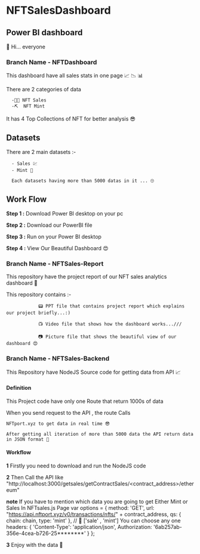# NFTSalesDashboard

## Power BI dashboard


 🤩 Hi... everyone 
 
### Branch Name - **NFTDashboard**

 This dashboard have all sales stats in one page 📈 📉 📊
 
 There are 2 categories of data
      
      -👩‍🏫 NFT Sales 
      -⛏  NFT Mint
      
 It has 4 Top Collections of NFT for better analysis 😎
 
 ## Datasets
 
 There are 2 main datasets :-
 
      - Sales 💹
      - Mint 🌿
      
      Each datasets having more than 5000 datas in it ... 🙄
      
 ## Work Flow
 
  **Step 1 :** Download Power BI desktop on your pc
  
  **Step 2 :** Download our PowerBI file 
  
  **Step 3 :** Run on your Power BI desktop
  
  **Step 4 :** View Our Beautiful Dashboard 😍
  

### Branch Name - NFTSales-Report

This repository have the project report of our NFT sales analytics dashboard 🎉

This repository contains :-                  

                📟 PPT file that contains project report which explains our project briefly...:)
                
                📺 Video file that shows how the dashboard works...///
               
                📷 Picture file that shows the beautiful view of our dashboard 😍
                

### Branch Name - NFTSales-Backend

This Repository have NodeJS Source code for getting data from API 📈

#### Definition

This Project code have only one Route that return 1000s of data 

When you send request to the API  , the route Calls
 
    NFTport.xyz to get data in real time 😎
    
    After getting all iteration of more than 5000 data the API return data in JSON format 🤑

#### Workflow

 **1** Firstly you need to download and run the NodeJS code
 
 **2** Then Call the API like "http://localhost:3000/getsales/getContractSales/<contract_address>/ethereum"
 
 **note** If you have to mention which data you are going to get Either Mint or Sales
          In NFTsales.js Page
           var options = {
            method: 'GET',
            url: "https://api.nftport.xyz/v0/transactions/nfts/" + contract_address,
            qs: { chain: chain, type: 'mint' },  // 👾 ['sale' , 'mint']  You can choose any one
            headers: {
                'Content-Type': 'application/json',
                Authorization: '6ab257ab-356e-4cea-b726-25********'
            }
        };
 
 **3** Enjoy with the data 🥵





